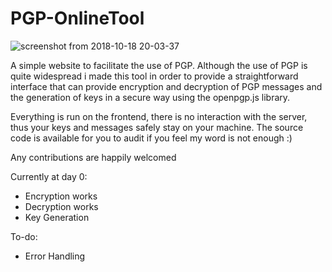 # PGP-OnlineTool

![screenshot from 2018-10-18 20-03-37](https://user-images.githubusercontent.com/2481323/47171299-0a914f00-d311-11e8-9d91-835b671aee4d.png)

A simple website to facilitate the use of PGP. Although the use of PGP is quite widespread
i made this tool in order to provide a straightforward interface that can provide
encryption and decryption of PGP messages and the generation of keys in a secure way using the 
openpgp.js library.

Everything is run on the frontend, there is no interaction with the server, thus your keys and messages safely
stay on your machine. The source code is available for you to audit if you feel my word is not enough :)

Any contributions are happily welcomed

Currently at day 0: 

- Encryption works
- Decryption works
- Key Generation

To-do:

- Error Handling 
